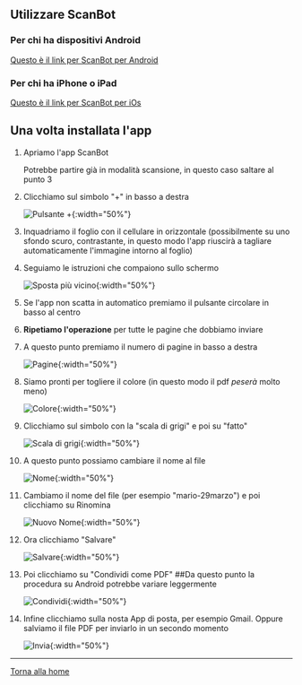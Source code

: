 ## Utilizzare ScanBot

### Per chi ha dispositivi Android

[Questo è il link per ScanBot per Android](https://play.google.com/store/apps/details?id=net.doo.snap&hl=it)

### Per chi ha iPhone o iPad

[Questo è il link per ScanBot per iOs](https://apps.apple.com/it/app/scanner-app-fax-scanbot/id834854351)

## Una volta installata l'app

1. Apriamo l'app ScanBot

   Potrebbe partire già in modalità scansione, in questo caso saltare al punto 3

2. Clicchiamo sul simbolo "+" in basso a destra

   ![Pulsante +](/img/nuova-scansione.png){:width="50%"}

3. Inquadriamo il foglio con il cellulare in orizzontale (possibilmente su uno sfondo scuro, contrastante, in questo modo l'app riuscirà a tagliare automaticamente l'immagine intorno al foglio)

4. Seguiamo le istruzioni che compaiono sullo schermo

    ![Sposta più vicino](/img/sposta-piu-vicino.png){:width="50%"}

5. Se l'app non scatta in automatico premiamo il pulsante circolare in basso al centro

6. **Ripetiamo l'operazione** per tutte le pagine che dobbiamo inviare

7. A questo punto premiamo il numero di pagine in basso a destra

    ![Pagine](/img/pagine.png){:width="50%"}

8. Siamo pronti per togliere il colore (in questo modo il pdf *peserà* molto meno)

    ![Colore](/img/colore.png){:width="50%"}

9. Clicchiamo sul simbolo con la "scala di grigi" e poi su "fatto"

    ![Scala di grigi](/img/scala-di-grigi.png){:width="50%"}

10. A questo punto possiamo cambiare il nome al file

    ![Nome](/img/nome.png){:width="50%"}

10. Cambiamo il nome del file (per esempio "mario-29marzo") e poi clicchiamo su Rinomina

    ![Nuovo Nome](/img/nuovo-nome.png){:width="50%"}

11. Ora clicchiamo "Salvare"

    ![Salvare](/img/salvare.png){:width="50%"}

11. Poi clicchiamo su "Condividi come PDF"
    ##Da questo punto la procedura su Android potrebbe variare leggermente

    ![Condividi](/img/condividi.png){:width="50%"}

12. Infine clicchiamo sulla nosta App di posta, per esempio Gmail. Oppure salviamo il file PDF per inviarlo in un secondo momento

    ![Invia](/img/invia.png){:width="50%"}
---
[Torna alla home](index.md)
